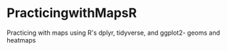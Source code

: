 # PracticingwithMapsR
Practicing with maps using R's dplyr, tidyverse, and ggplot2- geoms and heatmaps
